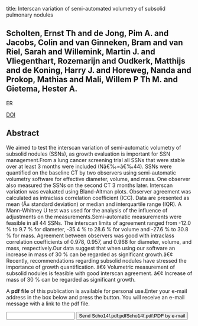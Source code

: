 title: Interscan variation of semi-automated volumetry of subsolid pulmonary nodules

## Scholten, Ernst Th and de Jong, Pim A. and Jacobs, Colin and van Ginneken, Bram and van Riel, Sarah and Willemink, Martin J. and Vliegenthart, Rozemarijn and Oudkerk, Matthijs and de Koning, Harry J. and Horeweg, Nanda and Prokop, Mathias and Mali, Willem P Th M. and Gietema, Hester A.
ER

<a href="https://doi.org/10.1007/s00330-014-3478-1">DOI</a>

## Abstract
We aimed to test the interscan variation of semi-automatic volumetry of subsolid nodules (SSNs), as growth evaluation is important for SSN management.From a lung cancer screening trial all SSNs that were stable over at least 3 months were included (Nâ€‰=â€‰44). SSNs were quantified on the baseline CT by two observers using semi-automatic volumetry software for effective diameter, volume, and mass. One observer also measured the SSNs on the second CT 3 months later. Interscan variation was evaluated using Bland-Altman plots. Observer agreement was calculated as intraclass correlation coefficient (ICC). Data are presented as mean (Â± standard deviation) or median and interquartile range (IQR). A Mann-Whitney U test was used for the analysis of the influence of adjustments on the measurements.Semi-automatic measurements were feasible in all 44 SSNs. The interscan limits of agreement ranged from -12.0 % to 9.7 % for diameter, -35.4 % to 28.6 % for volume and -27.6 % to 30.8 % for mass. Agreement between observers was good with intraclass correlation coefficients of 0.978, 0.957, and 0.968 for diameter, volume, and mass, respectively.Our data suggest that when using our software an increase in mass of 30 % can be regarded as significant growth.â€¢ Recently, recommendations regarding subsolid nodules have stressed the importance of growth quantification. â€¢ Volumetric measurement of subsolid nodules is feasible with good interscan agreement. â€¢ Increase of mass of 30 % can be regarded as significant growth.

A <b>pdf file</b> of this publication is available for personal use.Enter your e-mail address in the box below and press the button. You will receive an e-mail message with a link to the pdf file.
<form action="sender.php">  <input type="text" name="email">  <input type="submit" value="Send Scho14f.pdf:pdfScho14f.pdf:PDF by e-mail"></form>